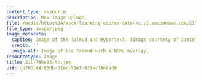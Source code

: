 ```yaml
---
content_type: resource
description: New image Upload
file: /media/https%3A/open-learning-course-data-rc.s3.amazonaws.com/21l-708-technologies-of-humanism-spring-2003/cb703c4d850b31ec95e7825ae7846ad0_21l-708s03-th.jpg
file_type: image/jpeg
image_metadata:
  caption: Image of the Talmud and Hypertext. (Image courtesy of Daniel Bersak.)
  credit: ''
  image-alt: Image of the Talmud with a HTML overlay.
resourcetype: Image
title: 21l-708s03-th.jpg
uid: cb703c4d-850b-31ec-95e7-825ae7846ad0
---
```

